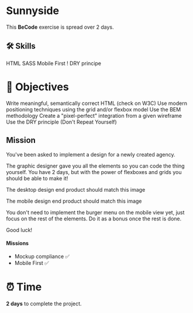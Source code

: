 
<h1>Sunnyside</h1>

This __BeCode__ exercise is spread over 2 days.

## 🛠️ Skills

HTML
SASS
Mobile First !
DRY principe

# 📜 Objectives

Write meaningful, semantically correct HTML (check on W3C)
Use modern positioning techniques using the grid and/or flexbox model
Use the BEM methodology
Create a "pixel-perfect" integration from a given wireframe
Use the DRY principle (Don't Repeat Yourself)


## Mission

You've been asked to implement a design for a newly created agency.

The graphic designer gave you all the elements so you can code the thing yourself. You have 2 days, but with the power of flexboxes and grids you should be able to make it!

The desktop design end product should match this image

The mobile design end product should match this image

You don't need to implement the burger menu on the mobile view yet, just focus on the rest of the elements. Do it as a bonus once the rest is done.

Good luck!

#### Missions

-   Mockup compliance ✅
-   Mobile First ✅ 

# ⏰ Time

**2 days** to complete the project.




